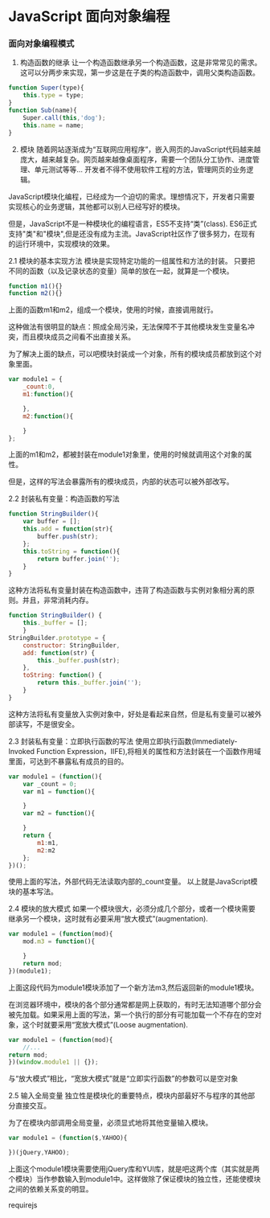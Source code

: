 # JavaScript 面向对象编程
### 面向对象编程模式
1. 构造函数的继承
让一个构造函数继承另一个构造函数，这是非常常见的需求。
这可以分两步来实现，第一步这是在子类的构造函数中，调用父类构造函数。
```javascript
function Super(type){
    this.type = type;
}
function Sub(name){
    Super.call(this,'dog');
    this.name = name;
}
```

2. 模块
随着网站逐渐成为“互联网应用程序”，嵌入网页的JavaScript代码越来越庞大，越来越复杂。网页越来越像桌面程序，需要一个团队分工协作、进度管理、单元测试等等... 开发者不得不使用软件工程的方法，管理网页的业务逻辑。

JavaScript模块化编程，已经成为一个迫切的需求。理想情况下，开发者只需要实现核心的业务逻辑，其他都可以别人已经写好的模块。

但是，JavaScript不是一种模块化的编程语言，ES5不支持“类”(class).
ES6正式支持"类"和"模块",但是还没有成为主流。JavaScript社区作了很多努力，在现有的运行环境中，实现模块的效果。

2.1 模块的基本实现方法
模块是实现特定功能的一组属性和方法的封装。
只要把不同的函数（以及记录状态的变量）简单的放在一起，就算是一个模块。
```javascript
function m1(){}
function m2(){}
```
上面的函数m1和m2，组成一个模块，使用的时候，直接调用就行。

这种做法有很明显的缺点：照成全局污染，无法保障不于其他模块发生变量名冲突，而且模块成员之间看不出直接关系。

为了解决上面的缺点，可以吧模块封装成一个对象，所有的模块成员都放到这个对象里面。
```javascript
var module1 = {
    _count:0,
    m1:function(){

    },
    m2:function(){

    }
};
```
上面的m1和m2，都被封装在module1对象里，使用的时候就调用这个对象的属性。

但是，这样的写法会暴露所有的模块成员，内部的状态可以被外部改写。

2.2 封装私有变量：构造函数的写法
```javascript
function StringBuilder(){
    var buffer = [];
    this.add = function(str){
        buffer.push(str);
    };
    this.toString = function(){
        return buffer.join('');
    }
}
```
这种方法将私有变量封装在构造函数中，违背了构造函数与实例对象相分离的原则。并且，非常消耗内存。
```javascript
function StringBuilder() {
    this._buffer = [];
    }
StringBuilder.prototype = {
    constructor: StringBuilder,
    add: function(str) {
        this._buffer.push(str);
    },
    toString: function() {
        return this._buffer.join('');
    }
}
```
这种方法将私有变量放入实例对象中，好处是看起来自然，但是私有变量可以被外部读写，不是很安全。

2.3 封装私有变量：立即执行函数的写法
使用立即执行函数(Immediately-Invoked Function Expression，IIFE),将相关的属性和方法封装在一个函数作用域里面，可达到不暴露私有成员的目的。
```javascript
var module1 = (function(){
    var _count = 0;
    var m1 = function(){

    }
    var m2 = function(){

    }
    return {
        m1:m1,
        m2:m2
    };
})();
```
使用上面的写法，外部代码无法读取内部的_count变量。
以上就是JavaScript模块的基本写法。


2.4 模块的放大模式
如果一个模块很大，必须分成几个部分，或者一个模块需要继承另一个模块，这时就有必要采用“放大模式”(augmentation).
```javascript
var module1 = (function(mod){
    mod.m3 = function(){

    }
    return mod;
})(module1);
```
上面这段代码为module1模块添加了一个新方法m3,然后返回新的module1模块。

在浏览器环境中，模块的各个部分通常都是网上获取的，有时无法知道哪个部分会被先加载。如果采用上面的写法，第一个执行的部分有可能加载一个不存在的空对象，这个时就要采用“宽放大模式”(Loose augmentation).

```javascript
var module1 = (function(mod){
    //...
return mod;
})(window.module1 || {});
```
与“放大模式”相比，“宽放大模式”就是“立即实行函数”的参数可以是空对象

2.5 输入全局变量
独立性是模块化的重要特点，模块内部最好不与程序的其他部分直接交互。

为了在模块内部调用全局变量，必须显式地将其他变量输入模块。
```javascript
var module1 = (function($,YAHOO){

})(jQuery,YAHOO);
```
上面这个module1模块需要使用jQuery库和YUI库，就是吧这两个库（其实就是两个模块）当作参数输入到module1中。这样做除了保证模块的独立性，还能使模块之间的依赖关系变的明显。


requirejs